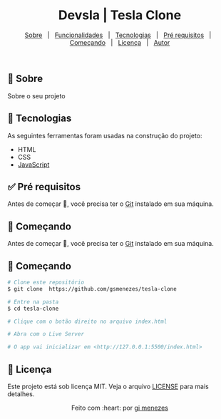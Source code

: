 <h1 align="center">Devsla | Tesla Clone</h1>

<p align="center">
  <a href="#dart-sobre">Sobre</a> &#xa0; | &#xa0; 
  <a href="#sparkles-funcionalidades">Funcionalidades</a> &#xa0; | &#xa0;
  <a href="#rocket-tecnologias">Tecnologias</a> &#xa0; | &#xa0;
  <a href="#white_check_mark-pré-requesitos">Pré requisitos</a> &#xa0; | &#xa0;
  <a href="#checkered_flag-começando">Começando</a> &#xa0; | &#xa0;
  <a href="#memo-licença">Licença</a> &#xa0; | &#xa0;
  <a href="https://github.com/gsmenezes" target="_blank">Autor</a>
</p>

<br>

## :dart: Sobre ##

Sobre o seu projeto


## :rocket: Tecnologias ##

As seguintes ferramentas foram usadas na construção do projeto:

- HTML
- CSS
- [JavaScript](https://www.javascript.com/)

## :white_check_mark: Pré requisitos ##

Antes de começar :checkered_flag:, você precisa ter o [Git](https://git-scm.com) instalado em sua máquina.

## :checkered_flag: Começando ##

Antes de começar :checkered_flag:, você precisa ter o [Git](https://git-scm.com) instalado em sua máquina.

## :checkered_flag: Começando ##

```bash
# Clone este repositório
$ git clone  https://github.com/gsmenezes/tesla-clone

# Entre na pasta
$ cd tesla-clone

# Clique com o botão direito no arquivo index.html

# Abra com o Live Server

# O app vai inicializar em <http://127.0.0.1:5500/index.html>
```

## :memo: Licença ##

Este projeto está sob licença MIT. Veja o arquivo [LICENSE](LICENSE.md) para mais detalhes.

<p align="center">
Feito com :heart: por <a href="https://github.com/gsmenezes" target="_blank">gi menezes</a>
</p>
